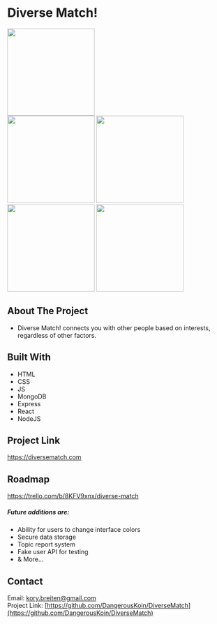 # Diverse Match!
<div>
<img src="https://i.imgur.com/pRikt4L.png" width="200">
  </div>
  <div>
<img src="https://i.imgur.com/dw4hyFa.png" width="200"> <img src="https://i.imgur.com/zYQNFoR.png" width="200">
<img src="https://i.imgur.com/mcd27Hd.png" width="200"> <img src="https://i.imgur.com/w1Fbkgk.png" width="200">
  </div>


<!-- ABOUT THE PROJECT -->
## About The Project
* Diverse Match! connects you with other people based on interests, regardless of other factors.


## Built With
* HTML
* CSS
* JS
* MongoDB
* Express
* React
* NodeJS


<!-- USAGE EXAMPLES -->
## Project Link
https://diversematch.com


<!-- ROADMAP -->
## Roadmap
https://trello.com/b/8KFV9xnx/diverse-match


##### Future additions are:
* Ability for users to change interface colors
* Secure data storage
* Topic report system
* Fake user API for testing
* & More...


<!-- CONTACT -->
## Contact
Email: kory.breiten@gmail.com
<br>
Project Link: [https://github.com/DangerousKoin/DiverseMatch](https://github.com/DangerousKoin/DiverseMatch)
